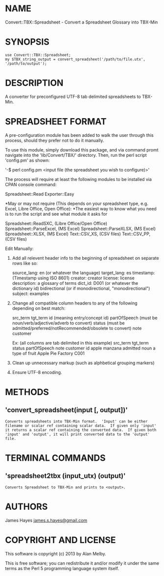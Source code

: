 # NAME

Convert::TBX::Spreadsheet - Convert a Spreadsheet Glossary into TBX-Min

# SYNOPSIS

	use Convert::TBX::Spreadsheet;
	my $TBX_string_output = convert_spreadsheet('/path/to/file.utx', '/path/to/output');  

# DESCRIPTION

A converter for preconfigured UTF-8 tab delimited spreadsheets to TBX-Min.

# SPREADSHEET FORMAT

A pre-configuration module has been added to walk the user through this process, should they prefer not to do it manually.

To use this module, simply download this package, and via command promt navigate into the 'lib/Convert/TBX/' directory.  Then, run the perl script 'config.pm' as shown: 

'-$ perl config.pm <input file (the spreadsheet you wish to configure)>'

The process will require at least the following modules to be installed via CPAN console command:

Spreadsheet::Read
Exporter::Easy

*May or may not require (This depends on your spreadsheet type, e.g. Excel, Libre Office, Open Office):
*The easiest way to know what you need is to run the script and see what module it asks for

Spreadsheet::ReadSXC,   (Libre Office/Open Office)
Spreadsheet::ParseExcel, (MS Excel)
Spreadsheet::ParseXLSX, (MS Excel)
Spreadsheet::XLSX, (MS Excel)
Text::CSV_XS, (CSV files)
Text::CSV_PP, (CSV files)


Edit Manually:

1) Add all relevent header info to the beginning of spreadsheet on separate rows like so:
	
	source_lang: en (or whatever the language)
	target_lang: es
	timestamp: (Timestamp using ISO 8601)
	creator: creator
	license: license
	description: a glossary of terms
	dict_id: D001 (or whatever the dictionary id)
	bidirectional  (or if monodirectional, "monodirectional")
	subject: examples
	
2) Change all compatible column headers to any of the following depending on best match:
	
	src_term
	tgt_term
	id (meaning entry/concept id)
	partOfSpeech (must be noun/verb/adjective/adverb to convert)
	status (must be admitted/preferred/notRecommended/obsolete to convert)
	note
	customer
	
	Ex: (all columns are tab delimited in this example)
		src_term	tgt_term	status	partOfSpeech	note	customer	id
		apple	manzana		admitted	noun	a type of fruit	Apple Pie Factory	C001

3) Clean up unnecessary markup (such as alphbetical grouping markers)
4) Ensure UTF-8 encoding.
	
# METHODS

## 'convert_spreadsheet(input [, output])'

	Converts spreadsheets into TBX-Min format.  'Input' can be either filename or scalar ref containing scalar data.  If given only 'input' it returns a scalar ref containing the converted data.  If given both 'input' and 'output', it will print converted data to the 'output' file.

# TERMINAL COMMANDS

## 'spreadsheet2tbx (input_utx) (output)'

	Converts Spreadsheet to TBX-Min and prints to <output>.

# AUTHORS

James Hayes <james.s.hayes@gmail.com>

# COPYRIGHT AND LICENSE

This software is copyright (c) 2013 by Alan Melby.

This is free software; you can redistribute it and/or modify it under
the same terms as the Perl 5 programming language system itself.

